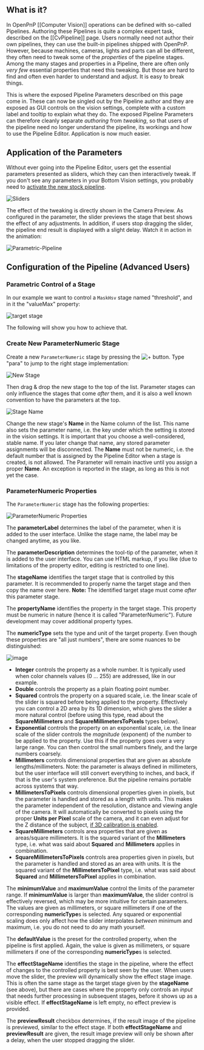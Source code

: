 ## What is it?

In OpenPnP [[Computer Vision]] operations can be defined with so-called Pipelines. Authoring these Pipelines is quite a complex expert task, described on the [[CvPipeline]] page. Users normally need not author their own pipelines, they can use the built-in pipelines shipped with OpenPnP. However, because machines, cameras, lights and parts can all be different, they often need to tweak some of the _properties_ of the pipeline stages. Among the many stages and properties in a Pipeline, there are often only _very few_ essential properties that need this tweaking. But those are hard to find and often even harder to understand and adjust. It is easy to break things. 

This is where the exposed Pipeline Parameters described on this page come in. These can now be singled out by the Pipeline author and they are exposed as GUI controls on the vision settings, complete with a custom label and tooltip to explain what they do. The exposed Pipeline Parameters can therefore cleanly separate _authoring_ from _tweaking_, so that users of the pipeline need no longer understand the pipeline, its workings and how to use the Pipeline Editor. Application is now much easier.

## Application of the Parameters

Without ever going into the Pipeline Editor, users get the essential parameters presented as sliders, which they can then interactively tweak. If you don't see any parameters in your Bottom Vision settings, you probably need to [activate the new stock pipeline](/openpnp/openpnp/wiki/Computer-Vision#using-new-stock-pipelines).

![Sliders](https://user-images.githubusercontent.com/9963310/155244204-5df01b2c-02be-4475-92b4-4063c36e7acc.png)

The effect of the tweaking is directly shown in the Camera Preview. As configured in the parameter, the slider previews the stage that best shows the effect of any adjustments. In addition, if users stop dragging the slider, the pipeline end result is displayed with a slight delay. Watch it in action in the animation:

![Parametric-Pipeline](https://user-images.githubusercontent.com/9963310/155286493-f074b6b0-74c2-4d2e-ac30-3619a70f424d.GIF)

## Configuration of the Pipeline (Advanced Users)

### Parametric Control of a Stage 

In our example we want to control a `MaskHsv` stage named "threshold", and in it the "valueMax" property: 

![target stage](https://user-images.githubusercontent.com/9963310/155367133-c5e76f86-1995-4084-a81e-70918c521a04.png)

The following will show you how to achieve that.

### Create New ParameterNumeric Stage

Create a new `ParameterNumeric` stage by pressing the ![ + ](https://user-images.githubusercontent.com/9963310/155365599-865f0a2c-81db-4401-932e-a49ddb75b950.png) button. Type "para" to jump to the right stage implementation:

![New Stage](https://user-images.githubusercontent.com/9963310/155365184-8a9a6a0c-fdab-43ac-9fe0-33df1dd8f3cd.png)

Then drag & drop the new stage to the top of the list. Parameter stages can only influence the stages that come _after_ them, and it is also a well known convention to have the parameters at the top.

![Stage Name](https://user-images.githubusercontent.com/9963310/155367974-aaf7af6d-f920-434a-926f-a46f3798b3e5.png)

Change the new stage's **Name** in the Name column of the list. This name also sets the parameter name, i.e. the key under which the setting is stored in the vision settings. It is important that you choose a well-considered, stable name. If you later change that name, any stored parameter assignments will be disconnected. The **Name** must not be numeric, i.e. the default number that is assigned by the Pipeline Editor when a stage is created, is not allowed. The Parameter will remain inactive until you assign a proper **Name**. An exception is reported in the stage, as long as this is not yet the case. 

### ParameterNumeric Properties

The `ParameterNumeric` stage has the following properties:

![ParameterNumeric Properties](https://user-images.githubusercontent.com/9963310/155368795-c6cd41f0-e059-4153-92f7-ad124a0359d4.png)

The **parameterLabel** determines the label of the parameter, when it is added to the user interface. Unlike the stage name, the label may be changed anytime, as you like.

The **parameterDescription** determines the tool-tip of the parameter, when it is added to the user interface. You can use HTML markup, if you like (due to limitations of the property editor, editing is restricted to one line).

The **stageName** identifies the target stage that is controlled by this parameter. It is recommended to properly name the target stage and then copy the name over here. **Note:** The identified target stage must come _after_ this parameter stage.

The **propertyName** identifies the property in the target stage. This property must be numeric in nature (hence it is called "ParameterNumeric"). Future development may cover additional property types.  

The **numericType** sets the type and unit of the target property. Even though these properties are "all just numbers", there are some nuances to be distinguished:

![image](https://user-images.githubusercontent.com/9963310/155369187-7d4281c3-1013-455a-a6c1-c078f4adf90d.png)

- **Integer** controls the property as a whole number. It is typically used when color channels values (0 ... 255) are addressed, like in our example.
- **Double** controls the property as a plain floating point number.
- **Squared** controls the property on a squared scale, i.e. the linear scale of the slider is squared before being applied to the property. Effectively you can control a 2D area by its 1D dimension, which gives the slider a more natural control (before using this type, read about the **SquareMillimeters** and **SquareMillimetersToPixels** types below).
- **Exponential** controls the property on an exponential scale, i.e. the linear scale of the slider controls the _magnitude_ (exponent) of the number to be applied to the property. Use this if the property goes over a very large range. You can then control the small numbers finely, and the large numbers coarsely. 
- **Millimeters** controls dimensional properties that are given as absolute lengths/millimeters. Note: the parameter is always defined in millimeters, but the user interface will still convert everything to inches, and back, if that is the user's system preference. But the pipeline remains portable across systems that way. 
- **MillimetersToPixels** controls dimensional properties given in pixels, but the parameter is handled and stored as a length with units. This makes the parameter independent of the resolution, distance and viewing angle of the camera. It will automatically be converted to pixels using the proper **Units per Pixel** scale of the camera, and it can even adjust for the Z distance of the subject, [if 3D calibration is enabled](https://github.com/openpnp/openpnp/wiki/3D-Units-per-Pixel). 
- **SquareMillimeters** controls area properties that are given as areas/square millimeters. It is the squared variant of the **Millimeters** type, i.e. what was said about **Squared** and **Millimeters** applies in combination. 
- **SquareMillimetersToPixels** controls area properties given in pixels, but the parameter is handled and stored as an area with units.  It is the squared variant of the **MillimetersToPixel** type, i.e. what was said about **Squared** and **MillimetersToPixel** applies in combination. 

The **minimumValue** and **maximumValue** control the limits of the parameter range. If  **minimumValue** is larger than **maximumValue**, the slider control is effectively reversed, which may be more intuitive for certain parameters. The values are given as millimeters, or square millimeters if one of the corresponding **numericType**s is selected. Any squared or exponential scaling does only affect how the slider interpolates _between_ minimum and maximum, i.e. you do not need to do any math yourself.

The **defaultValue** is the preset for the controlled property, when the pipeline is first applied.  Again, the value is given as millimeters, or square millimeters if one of the corresponding **numericType**s is selected.

The **effectStageName** identifies the stage in the pipeline, where the effect of changes to the controlled property is best seen by the user. When users move the slider, the preview will dynamically show the effect stage image. This is often the same stage as the target stage given by the **stageName** (see above), but there are cases where the property only controls an _input_ that needs further processing in subsequent stages, before it shows up as a visible effect. If **effectStageName** is left empty, no effect preview is provided. 

The **previewResult** checkbox determines, if the result image of the pipeline is previewed, similar to the effect stage. If both  **effectStageName** and **previewResult** are given, the result image preview will only be shown after a delay, when the user stopped dragging the slider.  
